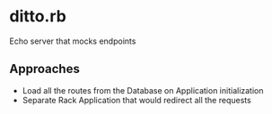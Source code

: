 # ditto.rb
Echo server that mocks endpoints

## Approaches
- Load all the routes from the Database on Application initialization
- Separate Rack Application that would redirect all the requests
